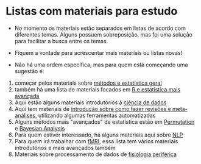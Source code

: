 # Listas com materiais para estudo
- No momento os materiais estão separados em listas de acordo com diferentes temas. Alguns possuem sobreposição, mas foi uma solução para facilitar a busca entre os temas.

- Fiquem a vontade para acrescentar mais materiais ou listas novas!

- Não há uma ordem específica, mas para quem está começando uma sugestão é:
1) começar pelos materiais sobre [métodos e estatística geral](https://github.com/Values-and-Beliefs-IDOR-Unit/Materiais-Estudo/blob/05f22e620f76a6e8f353e8fed29e7d34a5ee6bf4/M%C3%A9todos%20e%20estat%C3%ADstica%20geral.md)
1) também há uma lista de materiais focados em [R e estatística mais avançada](https://github.com/Values-and-Beliefs-IDOR-Unit/Materiais-Estudo/blob/05f22e620f76a6e8f353e8fed29e7d34a5ee6bf4/R.md)
1) Aqui estão alguns materiais introdutórios à [ciência de dados](https://github.com/Values-and-Beliefs-IDOR-Unit/Materiais-Estudo/blob/05f22e620f76a6e8f353e8fed29e7d34a5ee6bf4/Data%20Science.md)
1) Aqui tem materiais de [introdução sobre como fazer revisões e meta-análises](https://github.com/Values-and-Beliefs-IDOR-Unit/Materiais-Estudo/blob/05f22e620f76a6e8f353e8fed29e7d34a5ee6bf4/Systematic%20reviews%20and%20meta-analysis.md), utilizando algumas ferramentas automatizadas
1) Alguns métodos mais "avançados" de estatística estão em [Permutation](https://github.com/Values-and-Beliefs-IDOR-Unit/Materiais-Estudo/blob/05f22e620f76a6e8f353e8fed29e7d34a5ee6bf4/Permutation.md) e [Bayesian Analysis](https://github.com/Values-and-Beliefs-IDOR-Unit/Materiais-Estudo/blob/05f22e620f76a6e8f353e8fed29e7d34a5ee6bf4/Bayesian.md)
1) Para quem estiver interessado, há alguns materiais aqui sobre [NLP](https://github.com/Values-and-Beliefs-IDOR-Unit/Materiais-Estudo/blob/05f22e620f76a6e8f353e8fed29e7d34a5ee6bf4/NLP.md)
1) Para quem irá trabalhar com [fMRI](https://github.com/Values-and-Beliefs-IDOR-Unit/Materiais-Estudo/blob/05f22e620f76a6e8f353e8fed29e7d34a5ee6bf4/fMRI.md), essa lista tem vários materiais introdutórios e mais avançados também
1) Materiais sobre processamento de dados de [fisiologia periférica](https://github.com/Values-and-Beliefs-IDOR-Unit/Materiais-Estudo/blob/a3a5993202f9844385bb186506c65aa76504b77d/Materiais/fisiologia_periferica.md)
